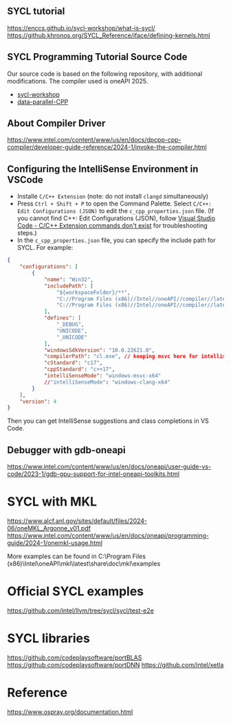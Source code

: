 ## SYCL tutorial
https://enccs.github.io/sycl-workshop/what-is-sycl/
https://github.khronos.org/SYCL_Reference/iface/defining-kernels.html


## SYCL Programming Tutorial Source Code
Our source code is based on the following repository, with additional modifications. The compiler used is oneAPI 2025.

- [sycl-workshop](https://github.com/ENCCS/sycl-workshop)
- [data-parallel-CPP](https://github.com/Apress/data-parallel-CPP)

## About Compiler Driver
https://www.intel.com/content/www/us/en/docs/dpcpp-cpp-compiler/developer-guide-reference/2024-1/invoke-the-compiler.html


## Configuring the IntelliSense Environment in VSCode

* Installe `C/C++ Extension` (note: do not install `clangd` simultaneously)
* Press `Ctrl + Shift + P` to open the Command Palette. Select  `C/C++: Edit Configurations (JSON)` to edit the `c_cpp_properties.json` file. (If you cannot find C++: Edit Configurations (JSON), follow [Visual Studio Code - C/C++ Extension commands don't exist](https://stackoverflow.com/questions/72673961/visual-studio-code-c-c-extension-commands-dont-exist) for troubleshooting steps.)
* In the `c_cpp_properties.json` file, you can specify the include path for SYCL. For example:
```json
{
    "configurations": [
        {
            "name": "Win32",
            "includePath": [
                "${workspaceFolder}/**",
                "C://Program Files (x86)//Intel//oneAPI//compiler//latest//include",
                "C://Program Files (x86)//Intel//oneAPI//compiler//latest//include//sycl",
            ],
            "defines": [
                "_DEBUG",
                "UNICODE",
                "_UNICODE"
            ],
            "windowsSdkVersion": "10.0.22621.0",
            "compilerPath": "cl.exe", // keeping msvc here for intellisence configuration
            "cStandard": "c17",
            "cppStandard": "c++17",
            "intelliSenseMode": "windows-msvc-x64"
            //"intelliSenseMode": "windows-clang-x64"
        }
    ],
    "version": 4
}
```
Then you can get IntelliSense suggestions and class completions in VS Code.

## Debugger with gdb-oneapi
https://www.intel.com/content/www/us/en/docs/oneapi/user-guide-vs-code/2023-1/gdb-gpu-support-for-intel-oneapi-toolkits.html

# SYCL with MKL
https://www.alcf.anl.gov/sites/default/files/2024-06/oneMKL_Argonne_v01.pdf
https://www.intel.com/content/www/us/en/docs/oneapi/programming-guide/2024-1/onemkl-usage.html

More examples can be found in C:\Program Files (x86)\Intel\oneAPI\mkl\latest\share\doc\mkl\examples

# Official SYCL examples
https://github.com/intel/llvm/tree/sycl/sycl/test-e2e



# SYCL libraries
https://github.com/codeplaysoftware/portBLAS
https://github.com/codeplaysoftware/portDNN
https://github.com/intel/xetla

# Reference 
https://www.ospray.org/documentation.html
